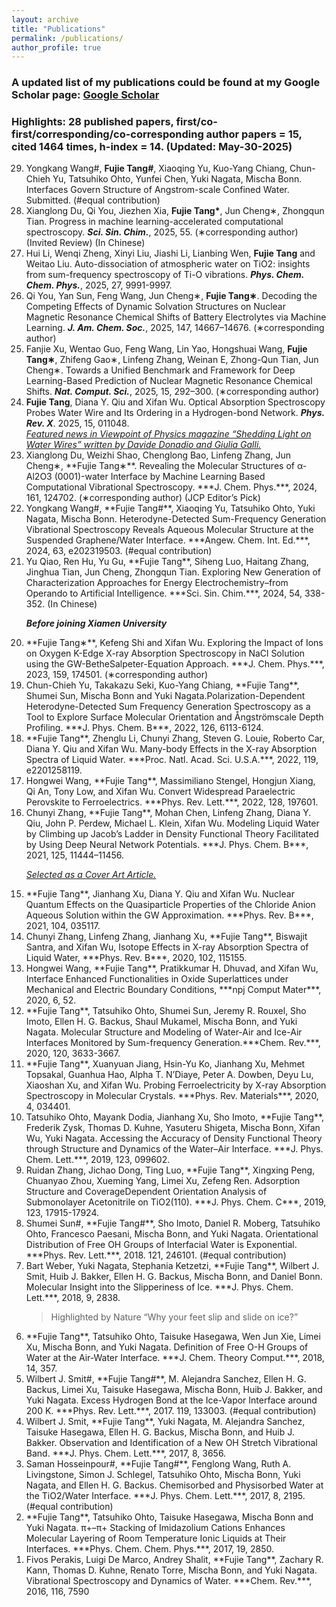 ```yaml
---
layout: archive
title: "Publications"
permalink: /publications/
author_profile: true
---
```

### A updated list of my publications could be found at my Google Scholar page: [Google Scholar](https://scholar.google.com/citations?user=-Rx1hiIAAAAJ&hl=en) 

### **Highlights**: 28 published papers, first/co-first/corresponding/co-corresponding author papers = 15, cited 1464 times, h-index = 14. (Updated: May-30-2025)

<ol reversed>
<li>Yongkang Wang#, <b>Fujie Tang#</b>, Xiaoqing Yu, Kuo-Yang Chiang, Chun-Chieh Yu, Tatsuhiko Ohto, Yunfei Chen, Yuki Nagata, Mischa Bonn. Interfaces Govern Structure of Angstrom-scale Confined Water. Submitted. (#equal contribution)</li>

<li>Xianglong Du, Qi You, Jiezhen Xia, <b>Fujie Tang*</b>, Jun Cheng∗, Zhongqun Tian. Progress in machine learning-accelerated computational spectroscopy. <b><i>Sci. Sin. Chim.</i></b>, 2025, 55. (∗corresponding author) (Invited Review) (In Chinese)</li>

<li>Hui Li, Wenqi Zheng, Xinyi Liu, Jiashi Li, Lianbing Wen, <b>Fujie Tang</b> and Weitao Liu. Auto-dissociation of atmospheric water on TiO2: insights from sum-frequency spectroscopy of Ti-O vibrations. <b><i>Phys. Chem. Chem. Phys.</i></b>, 2025, 27, 9991-9997.</li>

<li>Qi You, Yan Sun, Feng Wang, Jun Cheng∗, <b>Fujie Tang∗</b>. Decoding the Competing Effects of Dynamic Solvation Structures on Nuclear Magnetic Resonance Chemical Shifts of Battery Electrolytes via Machine Learning. <b><i>J. Am. Chem. Soc.</i></b>, 2025, 147, 14667–14676. (∗corresponding author)</li>

<li>Fanjie Xu, Wentao Guo, Feng Wang, Lin Yao, Hongshuai Wang, <b>Fujie Tang∗</b>, Zhifeng Gao∗, Linfeng Zhang, Weinan E, Zhong-Qun Tian, Jun Cheng∗. Towards a Unified Benchmark and Framework for Deep Learning-Based Prediction of Nuclear Magnetic Resonance Chemical Shifts. <b><i>Nat. Comput. Sci.</i></b>, 2025, 15, 292–300. (∗corresponding author)</li>

<li><b>Fujie Tang</b>, Diana Y. Qiu and Xifan Wu. Optical Absorption Spectroscopy Probes Water Wire and Its Ordering in a Hydrogen-bond Network. <b><i>Phys. Rev. X</i></b>. 2025, 15, 011048.</li>
<u><i>Featured news in Viewpoint of Physics magazine “Shedding Light on Water Wires” written by Davide Donadio and Giulia Galli.</i></u>

<li>Xianglong Du, Weizhi Shao, Chenglong Bao, Linfeng Zhang, Jun Cheng∗, **Fujie Tang∗**. Revealing the Molecular Structures of α-Al2O3 (0001)-water Interface by Machine Learning Based Computational Vibrational Spectroscopy. ***J. Chem. Phys.***, 2024, 161, 124702. (∗corresponding author) (JCP Editor’s Pick)</li>

<li>Yongkang Wang#, **Fujie Tang#**, Xiaoqing Yu, Tatsuhiko Ohto, Yuki Nagata, Mischa Bonn. Heterodyne-Detected Sum-Frequency Generation Vibrational Spectroscopy Reveals Aqueous Molecular Structure at the Suspended Graphene/Water Interface. ***Angew. Chem. Int. Ed.***, 2024, 63, e202319503. (#equal contribution)</li>

<li>Yu Qiao, Ren Hu, Yu Gu, **Fujie Tang**, Siheng Luo, Haitang Zhang, Jinghua Tian, Jun Cheng, Zhongqun Tian. Exploring New Generation of Characterization Approaches for Energy Electrochemistry–from Operando to Artificial Intelligence. ***Sci. Sin. Chim.***, 2024, 54, 338-352. (In Chinese)</li>

<b><i>Before joining Xiamen University</i></b>

<li>**Fujie Tang∗**, Kefeng Shi and Xifan Wu. Exploring the Impact of Ions on Oxygen K-Edge X-ray Absorption Spectroscopy in NaCl Solution using the GW-BetheSalpeter-Equation Approach. ***J. Chem. Phys.***, 2023, 159, 174501. (∗corresponding author)</li>

<li>Chun-Chieh Yu, Takakazu Seki, Kuo-Yang Chiang, **Fujie Tang**, Shumei Sun, Mischa Bonn and Yuki Nagata.Polarization-Dependent Heterodyne-Detected Sum Frequency Generation Spectroscopy as a Tool to Explore Surface Molecular Orientation and Ångströmscale Depth Profiling. ***J. Phys. Chem. B***, 2022, 126, 6113-6124.</li>

<li>**Fujie Tang**, Zhenglu Li, Chunyi Zhang, Steven G. Louie, Roberto Car, Diana Y. Qiu and Xifan Wu. Many-body Effects in the X-ray Absorption Spectra of Liquid Water. ***Proc. Natl. Acad. Sci. U.S.A.***, 2022, 119, e2201258119.</li>

<li>Hongwei Wang, **Fujie Tang**, Massimiliano Stengel, Hongjun Xiang, Qi An, Tony Low, and Xifan Wu. Convert Widespread Paraelectric Perovskite to Ferroelectrics. ***Phys. Rev. Lett.***, 2022, 128, 197601.</li>

<li>Chunyi Zhang, **Fujie Tang**, Mohan Chen, Linfeng Zhang, Diana Y. Qiu, John P. Perdew, Michael L. Klein, Xifan Wu. Modeling Liquid Water by Climbing up Jacob’s Ladder in Density Functional Theory Facilitated by Using Deep Neural Network Potentials. ***J. Phys. Chem. B***, 2021, 125, 11444–11456.</li>

<u><i>Selected as a Cover Art Article.</u></i>

<li>**Fujie Tang**, Jianhang Xu, Diana Y. Qiu and Xifan Wu. Nuclear Quantum Effects on the Quasiparticle Properties of the Chloride Anion Aqueous Solution within the GW Approximation. ***Phys. Rev. B***, 2021, 104, 035117.</li>

<li>Chunyi Zhang, Linfeng Zhang, Jianhang Xu, **Fujie Tang**, Biswajit Santra, and Xifan Wu, Isotope Effects in X-ray Absorption Spectra of Liquid Water, ***Phys. Rev. B***, 2020, 102, 115155.</li>

<li>Hongwei Wang, **Fujie Tang**, Pratikkumar H. Dhuvad, and Xifan Wu, Interface Enhanced Functionalities in Oxide Superlattices under Mechanical and Electric Boundary Conditions, ***npj Comput Mater***, 2020, 6, 52.</li>

<li>**Fujie Tang**, Tatsuhiko Ohto, Shumei Sun, Jeremy R. Rouxel, Sho Imoto, Ellen H. G. Backus, Shaul Mukamel, Mischa Bonn, and Yuki Nagata. Molecular Structure and Modeling of Water-Air and Ice-Air Interfaces Monitored by Sum-frequency Generation.***Chem. Rev.***, 2020, 120, 3633-3667.</li>

<li>**Fujie Tang**, Xuanyuan Jiang, Hsin-Yu Ko, Jianhang Xu, Mehmet Topsakal, Guanhua Hao, Alpha T. N’Diaye, Peter A. Dowben, Deyu Lu, Xiaoshan Xu, and Xifan Wu. Probing Ferroelectricity by X-ray Absorption Spectroscopy in Molecular Crystals. ***Phys. Rev. Materials***, 2020, 4, 034401.</li>

<li>Tatsuhiko Ohto, Mayank Dodia, Jianhang Xu, Sho Imoto, **Fujie Tang**, Frederik Zysk, Thomas D. Kuhne, Yasuteru Shigeta, Mischa Bonn, Xifan Wu, Yuki Nagata. Accessing the Accuracy of Density Functional Theory through Structure and Dynamics of the Water–Air Interface. ***J. Phys. Chem. Lett.***, 2019, 123, 099602.</li>

<li>Ruidan Zhang, Jichao Dong, Ting Luo, **Fujie Tang**, Xingxing Peng, Chuanyao Zhou, Xueming Yang, Limei Xu, Zefeng Ren. Adsorption Structure and CoverageDependent Orientation Analysis of Submonolayer Acetonitrile on TiO2(110). ***J. Phys. Chem. C***, 2019, 123, 17915-17924.</li>

<li>Shumei Sun#, **Fujie Tang#**, Sho Imoto, Daniel R. Moberg, Tatsuhiko Ohto, Francesco Paesani, Mischa Bonn, and Yuki Nagata. Orientational Distribution of Free OH Groups of Interfacial Water is Exponential. ***Phys. Rev. Lett.***, 2018. 121, 246101. (#equal contribution)</li>

<li>Bart Weber, Yuki Nagata, Stephania Ketzetzi, **Fujie Tang**, Wilbert J. Smit, Huib J. Bakker, Ellen H. G. Backus, Mischa Bonn, and Daniel Bonn. Molecular Insight into the Slipperiness of Ice. ***J. Phys. Chem. Lett.***, 2018, 9, 2838.</li>

>Highlighted by Nature “Why your feet slip and slide on ice?”

<li>**Fujie Tang**, Tatsuhiko Ohto, Taisuke Hasegawa, Wen Jun Xie, Limei Xu, Mischa Bonn, and Yuki Nagata. Definition of Free O-H Groups of Water at the Air-Water Interface. ***J. Chem. Theory Comput.***, 2018, 14, 357.</li>

<li>Wilbert J. Smit#, **Fujie Tang#**, M. Alejandra Sanchez, Ellen H. G. Backus, Limei Xu, Taisuke Hasegawa, Mischa Bonn, Huib J. Bakker, and Yuki Nagata. Excess Hydrogen Bond at the Ice-Vapor Interface around 200 K. ***Phys. Rev. Lett.***, 2017. 119, 133003. (#equal contribution)</li>

<li>Wilbert J. Smit, **Fujie Tang**, Yuki Nagata, M. Alejandra Sanchez, Taisuke Hasegawa, Ellen H. G. Backus, Mischa Bonn, and Huib J. Bakker. Observation and Identification of a New OH Stretch Vibrational Band. ***J. Phys. Chem. Lett.***, 2017, 8, 3656.</li>

<li>Saman Hosseinpour#, **Fujie Tang#**, Fenglong Wang, Ruth A. Livingstone, Simon J. Schlegel, Tatsuhiko Ohto, Mischa Bonn, Yuki Nagata, and Ellen H. G. Backus. Chemisorbed and Physisorbed Water at the TiO2/Water Interface. ***J. Phys. Chem. Lett.***, 2017, 8, 2195. (#equal contribution)</li>

<li>**Fujie Tang**, Tatsuhiko Ohto, Taisuke Hasegawa, Mischa Bonn and Yuki Nagata. π+–π+ Stacking of Imidazolium Cations Enhances Molecular Layering of Room Temperature Ionic Liquids at Their Interfaces. ***Phys. Chem. Chem. Phys.***, 2017, 19, 2850.</li>

<li>Fivos Perakis, Luigi De Marco, Andrey Shalit, **Fujie Tang**, Zachary R. Kann, Thomas D. Kuhne, Renato Torre, Mischa Bonn, and Yuki Nagata. Vibrational Spectroscopy and Dynamics of Water. ***Chem. Rev.***, 2016, 116, 7590</li>

</ol>








